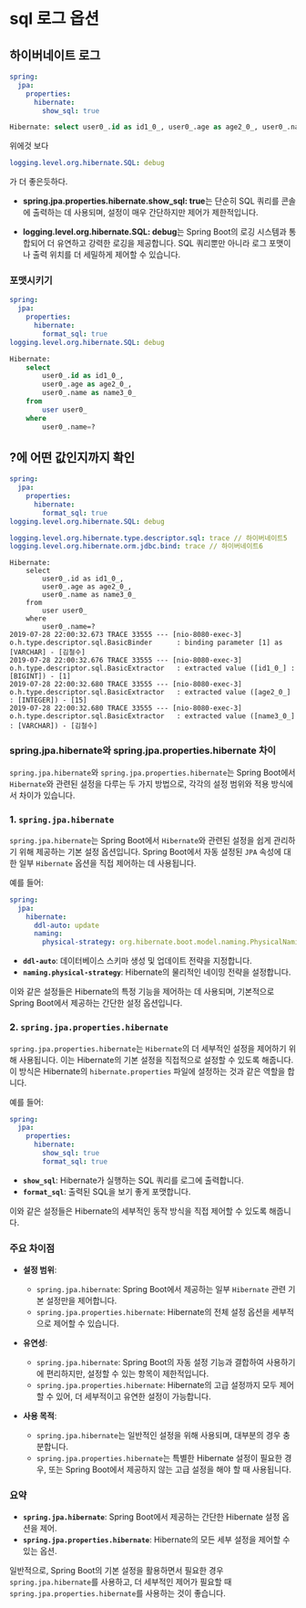 # sql 로그 옵션

## 하이버네이트 로그 

```yml
spring:
  jpa:
    properties:
      hibernate:
        show_sql: true
```

```sql 
Hibernate: select user0_.id as id1_0_, user0_.age as age2_0_, user0_.name as name3_0_ from user user0_ where user0_.name=?
```

위에것 보다 

```yml
logging.level.org.hibernate.SQL: debug
```

가 더 좋은듯하다. 

- **spring.jpa.properties.hibernate.show_sql: true**는 단순히 SQL 쿼리를 콘솔에 출력하는 데 사용되며, 설정이 매우 간단하지만 제어가 제한적입니다.

- **logging.level.org.hibernate.SQL: debug**는 Spring Boot의 로깅 시스템과 통합되어 더 유연하고 강력한 로깅을 제공합니다. SQL 쿼리뿐만 아니라 로그 포맷이나 출력 위치를 더 세밀하게 제어할 수 있습니다.

### 포맷시키기

```yml
spring:
  jpa:
    properties:
      hibernate:
        format_sql: true
logging.level.org.hibernate.SQL: debug
```

```sql
Hibernate: 
    select
        user0_.id as id1_0_,
        user0_.age as age2_0_,
        user0_.name as name3_0_ 
    from
        user user0_ 
    where
        user0_.name=?
```



## ?에 어떤 값인지까지 확인

```yml
spring:
  jpa:
    properties:
      hibernate:
        format_sql: true
logging.level.org.hibernate.SQL: debug

logging.level.org.hibernate.type.descriptor.sql: trace // 하이버네이트5 
logging.level.org.hibernate.orm.jdbc.bind: trace // 하이버네이트6 
```

```sq;
Hibernate: 
    select
        user0_.id as id1_0_,
        user0_.age as age2_0_,
        user0_.name as name3_0_ 
    from
        user user0_ 
    where
        user0_.name=?
2019-07-28 22:00:32.673 TRACE 33555 --- [nio-8080-exec-3] o.h.type.descriptor.sql.BasicBinder      : binding parameter [1] as [VARCHAR] - [김철수]
2019-07-28 22:00:32.676 TRACE 33555 --- [nio-8080-exec-3] o.h.type.descriptor.sql.BasicExtractor   : extracted value ([id1_0_] : [BIGINT]) - [1]
2019-07-28 22:00:32.680 TRACE 33555 --- [nio-8080-exec-3] o.h.type.descriptor.sql.BasicExtractor   : extracted value ([age2_0_] : [INTEGER]) - [15]
2019-07-28 22:00:32.680 TRACE 33555 --- [nio-8080-exec-3] o.h.type.descriptor.sql.BasicExtractor   : extracted value ([name3_0_] : [VARCHAR]) - [김철수]

```



### spring.jpa.hibernate와 spring.jpa.properties.hibernate 차이

`spring.jpa.hibernate`와 `spring.jpa.properties.hibernate`는 Spring Boot에서 `Hibernate`와 관련된 설정을 다루는 두 가지 방법으로, 각각의 설정 범위와 적용 방식에서 차이가 있습니다.

### 1. **`spring.jpa.hibernate`**
`spring.jpa.hibernate`는 Spring Boot에서 `Hibernate`와 관련된 설정을 쉽게 관리하기 위해 제공하는 기본 설정 옵션입니다. Spring Boot에서 자동 설정된 `JPA` 속성에 대한 일부 `Hibernate` 옵션을 직접 제어하는 데 사용됩니다.

예를 들어:

```yaml
spring:
  jpa:
    hibernate:
      ddl-auto: update
      naming:
        physical-strategy: org.hibernate.boot.model.naming.PhysicalNamingStrategyStandardImpl
```

- **`ddl-auto`**: 데이터베이스 스키마 생성 및 업데이트 전략을 지정합니다.
- **`naming.physical-strategy`**: Hibernate의 물리적인 네이밍 전략을 설정합니다.

이와 같은 설정들은 Hibernate의 특정 기능을 제어하는 데 사용되며, 기본적으로 Spring Boot에서 제공하는 간단한 설정 옵션입니다.

### 2. **`spring.jpa.properties.hibernate`**
`spring.jpa.properties.hibernate`는 `Hibernate`의 더 세부적인 설정을 제어하기 위해 사용됩니다. 이는 Hibernate의 기본 설정을 직접적으로 설정할 수 있도록 해줍니다. 이 방식은 Hibernate의 `hibernate.properties` 파일에 설정하는 것과 같은 역할을 합니다.

예를 들어:

```yaml
spring:
  jpa:
    properties:
      hibernate:
        show_sql: true
        format_sql: true
```

- **`show_sql`**: Hibernate가 실행하는 SQL 쿼리를 로그에 출력합니다.
- **`format_sql`**: 출력된 SQL을 보기 좋게 포맷합니다.

이와 같은 설정들은 Hibernate의 세부적인 동작 방식을 직접 제어할 수 있도록 해줍니다.

### 주요 차이점

- **설정 범위**:
  - `spring.jpa.hibernate`: Spring Boot에서 제공하는 일부 `Hibernate` 관련 기본 설정만을 제어합니다.
  - `spring.jpa.properties.hibernate`: Hibernate의 전체 설정 옵션을 세부적으로 제어할 수 있습니다.

- **유연성**:
  - `spring.jpa.hibernate`: Spring Boot의 자동 설정 기능과 결합하여 사용하기에 편리하지만, 설정할 수 있는 항목이 제한적입니다.
  - `spring.jpa.properties.hibernate`: Hibernate의 고급 설정까지 모두 제어할 수 있어, 더 세부적이고 유연한 설정이 가능합니다.

- **사용 목적**:
  - `spring.jpa.hibernate`는 일반적인 설정을 위해 사용되며, 대부분의 경우 충분합니다.
  - `spring.jpa.properties.hibernate`는 특별한 Hibernate 설정이 필요한 경우, 또는 Spring Boot에서 제공하지 않는 고급 설정을 해야 할 때 사용됩니다.

### 요약
- **`spring.jpa.hibernate`**: Spring Boot에서 제공하는 간단한 Hibernate 설정 옵션을 제어.
- **`spring.jpa.properties.hibernate`**: Hibernate의 모든 세부 설정을 제어할 수 있는 옵션.

일반적으로, Spring Boot의 기본 설정을 활용하면서 필요한 경우 `spring.jpa.hibernate`를 사용하고, 더 세부적인 제어가 필요할 때 `spring.jpa.properties.hibernate`를 사용하는 것이 좋습니다.
